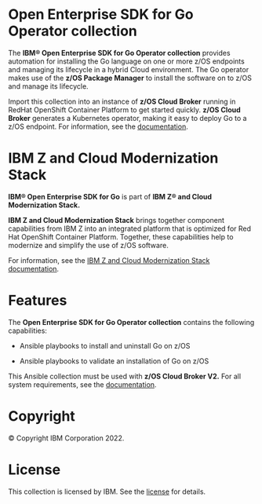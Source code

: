 **Open Enterprise SDK for Go Operator collection**
========================

The **IBM® Open Enterprise SDK for Go Operator collection** provides automation for installing the Go language on one or more z/OS endpoints and managing its lifecycle in a hybrid Cloud environment. The Go operator makes use of the **z/OS Package Manager** to install the software on to z/OS and manage its lifecycle.


Import this collection into an instance of **z/OS Cloud Broker** running in RedHat OpenShift Container Platform to get started quickly. **z/OS Cloud Broker** generates a Kubernetes operator, making it easy to deploy Go to a z/OS endpoint. For information, see the [documentation](https://www.ibm.com/docs/SSV97FN_latest/zstack/go.html).


**IBM Z and Cloud Modernization Stack**
===========================================
**IBM® Open Enterprise SDK for Go** is part of **IBM Z® and Cloud Modernization Stack.** 
  
**IBM Z and Cloud Modernization Stack** brings together component capabilities from IBM Z into an integrated platform that is optimized for Red Hat OpenShift Container Platform. Together, these capabilities help to modernize and simplify the use of z/OS software. 


For information, see the [IBM Z and Cloud Modernization Stack documentation](https://www.ibm.com/docs/SSV97FN_latest/). 

**Features**
========
The **Open Enterprise SDK for Go Operator collection** contains the following capabilities: 

* Ansible playbooks to install and uninstall Go on z/OS 

* Ansible playbooks to validate an installation of Go on z/OS 

This Ansible collection must be used with **z/OS Cloud Broker V2.** For all system requirements, see the [documentation](https://www.ibm.com/docs/SSV97FN_latest/zstack/system-requirements.html).


**Copyright**
=========
© Copyright IBM Corporation 2022.

**License**
=======
This collection is licensed by IBM. See the [license](https://www14.software.ibm.com/cgi-bin/weblap/lap.pl?li_formnum=L-JYIP-C893U4) for details. 
